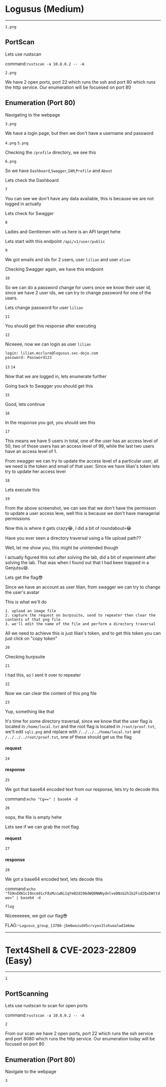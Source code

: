 # Logusus (Medium)
<hr>

`1.png`

## PortScan

Lets use rustscan

command:```rustscan -a 10.8.0.2 -- -A```

`2.png`

We have 2 open ports, port 22 which runs the ssh and port 80 which runs the http service. Our enumeration will be focuesed on port 80

## Enumeration (Port 80)

Navigating to the webpage

```3.png```

We have a login page, but then we don't have a username and password

`4.png`
`5.png`

Checking the ```/profile``` directory, we see this

`6.png`

So we have `Dashboard`,`Swagger`,`IAM`,`Profile` and `About`

Lets check the Dashboard

```7```

You can see we don't have any data available, this is because we are not logged in actually

Lets check for Swagger

`8`

Ladies and Gentlemen with us here is an API target hehe

Lets start with this endpoint ```/api/v1/user/public```

`9`

We got emails and ids for 2 users, user `lilian` and user `elian`

Checking Swagger again, we have this endpoint

`10`

So we can do a password change for users once we know their user id, since we have 2 user ids, we can try to change password for one of the users.

Lets change password for user ```lilian```

`11`

You should get this response after executing

`12`

Niceeee, now we can login as user ```lilian```

```
login: lilian.mcclure@logusus.sec-dojo.com
password: Password123
```

`13`
`14`

Now that we are logged in, lets enumerate further

Going back to Swagger you should get this

`15`

Good, lets continue

`16`

In the response you got, you should see this

`17`

This means we have 5 users in total, one of the user has an access level of 50, two of those users has an access level of 99, while the last two users have an access level of 1.

From swagger we can try to update the access level of a particular user, all we need is the token and email of that user. Since we have lilian's token lets try to update her access level

`18`

Lets execute this

`19`

From the above screenshot, we can see that we don't have the permisson to update a user access leve, well this is because we don't have managerial permissions



Now this is where it gets crazy😂, I did a bit of roundabout💀😂

Have you ever seen a directory traversal using a file upload path??

Well, let me show you, this might be unintended though

I actually figured this out after solving the lab, did a bit of experiment after solving the lab. That was when I found out that I had been trapped in a Genjutsu😅.

Lets get the flag😎

Since we have an account as user lilian, from swagger we can try to change the user's avatar

This is what we'll do
```
1. upload an image file
2. capture the request on burpsuite, send to repeater then clear the contents of that png file
3. we'll edit the name of the file and perform a directory traversal
```
All we need to achieve this is just lilian's token, and to get this token you can just click on "copy token" 

`20`

Checking burpsuite

`21`

I had this, so I sent it over to repeater

`22`

Now we can clear the content of this png file

`23`

Yup, something like that

It's time for some directory traversal, since we know that the user flag is located in ```/home/local.txt``` and the root flag is located in ```/root/proof.txt```, we'll edit ```sqli.png``` and replace with ```/../../../home/local.txt``` and ```/../../../root/proof.txt```, one of these should get us the flag

#### request

`24`

#### response

`25`

We got that base64 encoded text from our response, lets try to decode this

command:```echo "Cg==" | base64 -d```

`26`

oops, the file is empty hehe

Lets see if we can grab the root flag

#### request

`27`

#### response

`28`

We got a base64 encoded text, lets decode this

command:```echo "TG9ndXN1c19ncm91cF8xMzcwNi1qYm02d296dWQ0NWNydnlveDNsb2h1b2Fsd2QxbWttdwo=" | base64 -d```

`flag`

Niceeeeeee, we got our flag😎

FLAG:-```Logusus_group_13706-jbm6wozud45crvyox3lohuoalwd1mkmw```

-----------------------------------------

# Text4Shell & CVE-2023-22809 (Easy)
<hr>

`1`

## PortScanning

Lets use rustscan to scan for open ports

command:```rustscan -a 10.8.0.2 -- -A```

`2`

From our scan we have 2 open ports, port 22 which runs the ssh service and port 8080 which runs the http service. Our enumeration today will be focused on port 80


## Enumeration (Port 80)

Navigate to the webpage

`3`



















